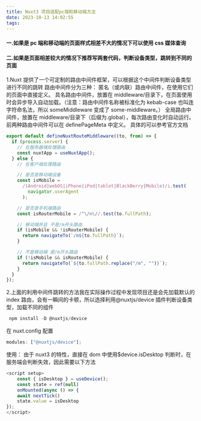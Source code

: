 ```yaml
---
title: Nuxt3 项目适配pc端和移动端方法
date: 2023-10-13 14:02:55
tags:
---
```


#### 一.如果是 pc 端和移动端的页面样式相差不大的情况下可以使用 css 媒体查询

#### 二.如果是页面相差较大的情况下推荐写两套代码，判断设备类型，跳转到不同的页面

1.Nuxt 提供了一个可定制的路由中间件框架，可以根据这个中间件判断设备类型进行不同的跳转
路由中间件分为三种：
匿名（或内联）路由中间件，在使用它们的页面中直接定义。
具名路由中间件，放置在 middleware/目录下，在页面使用时会异步导入自动加载。（注意：路由中间件名称被标准化为 kebab-case 也叫连字符命名法，所以 someMiddleware 变成了 some-middleware。）
全局路由中间件，放置在 middleware/目录下（后缀为.global），每次路由变化时自动运行。
前两种路由中间件可以在 definePageMeta 中定义。
具体的可以参考官方文档

```js
export default defineNuxtRouteMiddleware((to, from) => {
  if (process.server) {
    // 在服务器端处理路由
    const nuxtApp = useNuxtApp();
  } else {
    // 在客户端处理路由

    // 是否是移动端设备
    const isMobile =
      /(Android|webOS|iPhone|iPod|tablet|BlackBerry|Mobile)/i.test(
        navigator.userAgent
      );

    // 是否是手机端路由
    const isRouterMobile = /^\/m\//.test(to.fullPath);

    // 移动端并且 不是/m开头路由
    if (isMobile && !isRouterMobile) {
      return navigateTo(`/m${to.fullPath}`);
    }

    // 不是移动端 是/m开头路由
    if (!isMobile && isRouterMobile) {
      return navigateTo(`${to.fullPath.replace("/m", "")}`);
    }
  }
});
```

2.上面的利用中间件跳转的方法我在实际操作过程中发现项目还是会先加载默认的 index 路由，会有一瞬间的卡顿，所以选择利用@nuxtjs/device 插件判断设备类型，加载不同的组件

```js
 npm install -D @nuxtjs/device
```

在 nuxt.config 配置

```js
modules: ["@nuxtjs/device"];
```

使用：
由于 nuxt3 的特性，直接在 dom 中使用$device.isDesktop 判断时，在服务端会判断失效，因此需要以下方法

```js
<script setup>
    const { isDesktop } = useDevice();
    const state = ref(null)
    onMounted(async () => {
	await nextTick()
	state.value = isDesktop
});
</script>
```
